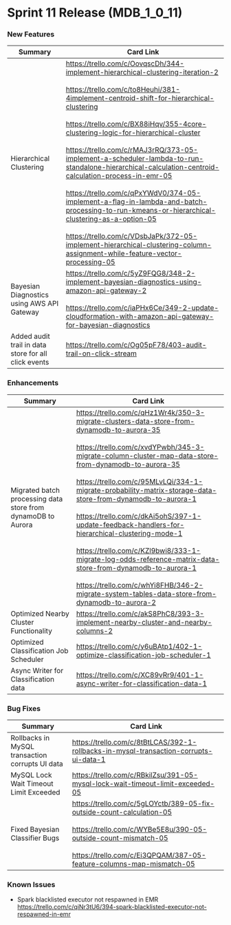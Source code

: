 # Sprint 11 Release (MDB_1_0_11)

### New Features
| Summary| Card Link |
| ------------| --------- |
|Hierarchical Clustering |https://trello.com/c/OovqscDh/344-implement-hierarchical-clustering-iteration-2 <br><br>https://trello.com/c/to8Heuhi/381-4implement-centroid-shift-for-hierarchical-clustering<br><br>https://trello.com/c/BX88iHqv/355-4core-clustering-logic-for-hierarchical-cluster<br><br>https://trello.com/c/rMAJ3rRQ/373-05-implement-a-scheduler-lambda-to-run-standalone-hierarchical-calculation-centroid-calculation-process-in-emr-05<br><br>https://trello.com/c/qPxYWdV0/374-05-implement-a-flag-in-lambda-and-batch-processing-to-run-kmeans-or-hierarchical-clustering-as-a-option-05<br><br>https://trello.com/c/VDsbJaPk/372-05-implement-hierarchical-clustering-column-assignment-while-feature-vector-processing-05|
|Bayesian Diagnostics using AWS API Gateway|https://trello.com/c/5yZ9FQG8/348-2-implement-bayesian-diagnostics-using-amazon-api-gateway-2<br><br>https://trello.com/c/iaPHx6Ce/349-2-update-cloudformation-with-amazon-api-gateway-for-bayesian-diagnostics|
|Added audit trail in data store for all click events|https://trello.com/c/Og05pF78/403-audit-trail-on-click-stream|


### Enhancements

| Summary| Card Link |
| ------------| --------- |
|Migrated batch processing data store from dynamoDB to Aurora |https://trello.com/c/qHz1Wr4k/350-3-migrate-clusters-data-store-from-dynamodb-to-aurora-35<br><br>https://trello.com/c/xvdYPwbh/345-3-migrate-column-cluster-map-data-store-from-dynamodb-to-aurora-35<br><br>https://trello.com/c/95MLvLQi/334-1-migrate-probability-matrix-storage-data-store-from-dynamodb-to-aurora-1<br><br>https://trello.com/c/dkAi5ohS/397-1-update-feedback-handlers-for-hierarchical-clustering-mode-1<br><br>https://trello.com/c/KZl9bwi8/333-1-migrate-log-odds-reference-matrix-data-store-from-dynamodb-to-aurora-1<br><br>https://trello.com/c/whYi8FHB/346-2-migrate-system-tables-data-store-from-dynamodb-to-aurora-2|
|Optimized Nearby Cluster Functionality|https://trello.com/c/akS8PhC8/393-3-implement-nearby-cluster-and-nearby-columns-2|
|Optimized Classification Job Scheduler|https://trello.com/c/y6uBAtp1/402-1-optimize-classification-job-scheduler-1|
|Async Writer for Classification data|https://trello.com/c/XC89vRr9/401-1-async-writer-for-classification-data-1|

### Bug Fixes
| Summary| Card Link |
| ------------| --------- |
|Rollbacks in MySQL transaction corrupts UI data|https://trello.com/c/8tBtLCAS/392-1-rollbacks-in-mysql-transaction-corrupts-ui-data-1|
|MySQL Lock Wait Timeout Limit Exceeded|https://trello.com/c/RBkilZsu/391-05-mysql-lock-wait-timeout-limit-exceeded-05|
|Fixed Bayesian Classifier Bugs|https://trello.com/c/5gLOYctb/389-05-fix-outside-count-calculation-05<br><br>https://trello.com/c/WYBe5E8u/390-05-outside-count-mismatch-05<br><br>https://trello.com/c/Ei3QPQAM/387-05-feature-columns-map-mismatch-05|

### Known Issues
* Spark blacklisted executor not respawned in EMR<br>https://trello.com/c/qiNr3tU6/394-spark-blacklisted-executor-not-respawned-in-emr

